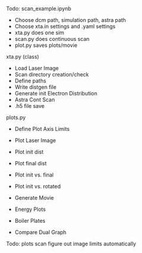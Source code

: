 Todo:
scan_example.ipynb

- Choose dcm path, simulation path, astra path
- Choose xta.in settings and .yaml settings
- xta.py does one sim
- scan.py does continuous scan
- plot.py saves plots/movie


xta.py (class)

- Load Laser Image
- Scan directory creation/check
- Define paths
- Write distgen file
- Generate init Electron Distribution
- Astra Cont Scan
- .h5 file save


plots.py

- Define Plot Axis Limits
- Plot Laser Image

- Plot init dist
- Plot final dist

- Plot init vs. final
- Plot init vs. rotated

- Generate Movie
- Energy Plots
- Boiler Plates
- Compare Dual Graph

Todo:
plots
scan figure out image limits automatically